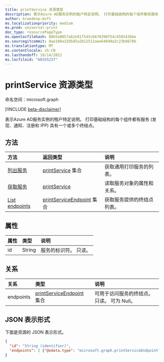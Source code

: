 ```yaml
---
title: printService 资源类型
description: 表示Azure AD服务实例的租户特定说明。 打印基础结构的每个组件都有服务 (例如发现、通知、注册和 IPP) 具有一个或多个终结点。
author: braedenp-msft
ms.localizationpriority: medium
ms.prod: universal-print
doc_type: resourcePageType
ms.openlocfilehash: 08b5a0857a62e91f545c6678398f54c4585436be
ms.sourcegitcommit: 8ae180a32dbd5a2b12512aee64699a2c23b8678b
ms.translationtype: MT
ms.contentlocale: zh-CN
ms.lasthandoff: 10/14/2021
ms.locfileid: "60355237"
---
```

# <a name="printservice-resource-type"></a>printService 资源类型

命名空间：microsoft.graph

[!INCLUDE [beta-disclaimer](../../includes/beta-disclaimer.md)]

表示Azure AD服务实例的租户特定说明。 打印基础结构的每个组件都有服务 (发现、通知、注册和 IPP) 具有一个或多个终结点。

## <a name="methods"></a>方法

| 方法       | 返回类型 | 说明 |
|:-------------|:------------|:------------|
| [列出服务](../api/print-list-services.md) | [printService](printservice.md) 集合 | 获取通用打印服务的列表。 |
| [获取服务](../api/printservice-get.md) | [printService](printservice.md) | 读取服务对象的属性和关系。 |
| [List endpoints](../api/printservice-list-endpoints.md) | [printServiceEndpoint](printserviceendpoint.md) 集合 | 获取服务提供的终结点列表。 |

## <a name="properties"></a>属性
| 属性     | 类型        | 说明 |
|:-------------|:------------|:------------|
|id|String|服务的标识符。 只读。|

## <a name="relationships"></a>关系
| 关系 | 类型        | 说明 |
|:-------------|:------------|:------------|
|endpoints|[printServiceEndpoint](printserviceendpoint.md) 集合| 可用于访问服务的终结点。 只读。 可为 Null。|

## <a name="json-representation"></a>JSON 表示形式

下面是资源的 JSON 表示形式。

<!-- {
  "blockType": "resource",
  "optionalProperties": [

  ],
  "@odata.type": "microsoft.graph.printService",
  "keyProperty": "id",
  "baseType":"microsoft.graph.entity"
}-->

```json
{
  "id": "String (identifier)",
  "endpoints": [ {"@odata.type": "microsoft.graph.printServiceEndpoint"} ]
}
```

<!-- uuid: 8fcb5dbc-d5aa-4681-8e31-b001d5168d79
2015-10-25 14:57:30 UTC -->
<!-- {
  "type": "#page.annotation",
  "description": "printService resource",
  "keywords": "",
  "section": "documentation",
  "tocPath": ""
}-->

